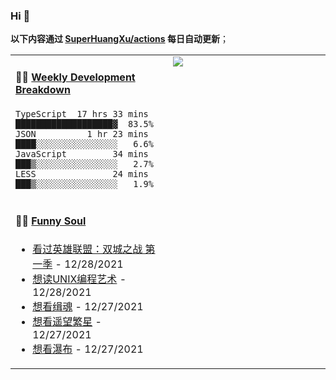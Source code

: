
### Hi 👋

**以下内容通过 <a href="https://github.com/SuperHuangXu/SuperHuangXu/actions" target="_blank">SuperHuangXu/actions</a> 每日自动更新**；

<table width="800px">
<tr>
<td valign="top" width="50%">

#### 🏊‍♂️ <a href="https://gist.github.com/SuperHuangXu/d3e32e70ad1d22b5a3c5e8fc3c67dcc5" target="_blank">Weekly Development Breakdown</a>

```text
TypeScript  17 hrs 33 mins  ███████████████████▓  83.5%
JSON          1 hr 23 mins  ████░░░░░░░░░░░░░░░░   6.6%
JavaScript         34 mins  ███▒░░░░░░░░░░░░░░░░   2.7%
LESS               24 mins  ███▒░░░░░░░░░░░░░░░░   1.9%
```

</td>
<td valign="top" width="50%">
<a href="https://github.com/SuperHuangXu">
  <img align="center" src="https://github-readme-stats.vercel.app/api/top-langs/?username=SuperHuangXu&layout=compact&theme=radical" />
</a>
</td>
</tr>
<tr>
<td valign="top" width="50%">

#### 🤾‍♂️ <a href="https://www.douban.com/people/135404786/" target="_blank">Funny Soul</a>

* <a href='http://movie.douban.com/subject/34867871/' target='_blank'>看过英雄联盟：双城之战 第一季</a> - 12/28/2021
* <a href='https://book.douban.com/subject/11609943/' target='_blank'>想读UNIX编程艺术</a> - 12/28/2021
* <a href='http://movie.douban.com/subject/34962956/' target='_blank'>想看缉魂</a> - 12/27/2021
* <a href='http://movie.douban.com/subject/34869004/' target='_blank'>想看遥望繁星</a> - 12/27/2021
* <a href='http://movie.douban.com/subject/35242938/' target='_blank'>想看瀑布</a> - 12/27/2021

</td>
</tr>
</table>

